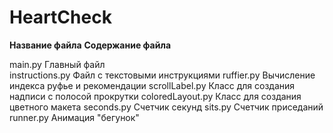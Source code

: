 # HeartCheck

**Название файла**  **Содержание файла**

main.py             Главный файл  
instructions.py     Файл с текстовыми инструкциями
ruffier.py          Вычисление индекса руфье и рекомендации
scrollLabel.py      Класс для создания надписи с полосой прокрутки
coloredLayout.py    Класс для создания цветного макета
seconds.py          Счетчик секунд
sits.py             Счетчик приседаний
runner.py           Анимация "бегунок"
